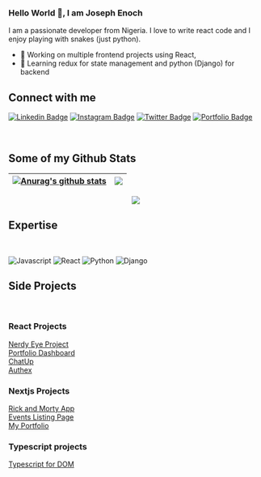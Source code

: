### Hello World 👋, I am Joseph Enoch 
I am a passionate developer from Nigeria. I love to write react code and I enjoy playing with snakes (just python). 
- 🔭 Working on multiple frontend projects using React,
- 🌱 Learning redux for state management and python (Django) for backend

## Connect with me


[![Linkedin Badge](https://img.shields.io/badge/-Joseph%20Enoch-blue?style=flat-square&logo=Linkedin&logoColor=white&link=https://www.linkedin.com/in/joseph-enoch/)](https://www.linkedin.com/in/joseph-enoch/)
[![Instagram Badge](https://img.shields.io/badge/-@j.oenoch-E33153?style=flat-square&logo=instagram&logoColor=white&link=https://instagram.com/j.oenoch/)](https://instagram.com/j.oenoch)
[![Twitter Badge](https://img.shields.io/badge/-@techbrojoe-blue?style=flat-square&logo=twitter&logoColor=white&link=https://twitter.com/techbrojoe/)](https://twitter.com/techbrojoe)
[![Portfolio Badge](https://img.shields.io/badge/-Portfolio-333333?style=flat-square&logo=google-chrome&logoColor=white&link=https://josephenoch.vercel.app/)](https://josephenoch.vercel.app/)

<br />

## Some of my Github Stats

| <a href="https://github.com/Josephenoch/github-readme-stats"><img align="center" src="https://github-readme-stats.vercel.app/api?username=Josephenoch&show_icons=true&include_all_commits=true&theme=aura&hide_border=true" alt="Anurag's github stats" /></a> | <a href="https://github.com/Josephenoch/github-readme-stats"><img align="center" src="https://github-readme-stats.vercel.app/api/top-langs/?username=Josephenoch&layout=compact&theme=aura&hide_border=true" /></a> |
| ------------- | ------------- |

<div style="width:100%;display:flex; justify-content:center">
    <img align="center" src="http://github-readme-streak-stats.herokuapp.com?user=josephenoch&theme=tokyonight&date_format=M%20j%5B%2C%20Y%5D"/>
</div>


## Expertise
<br>

![Javascript](https://img.shields.io/badge/javascript%20-%2320232a.svg?&style=for-the-badge&logo=javascript&logoColor=%23F0DB4F)
![React](https://img.shields.io/badge/react%20-%23ffff.svg?&style=for-the-badge&logo=react&logoColor=%2361DAFB)
![Python](https://img.shields.io/badge/Python%20-%2320232a.svg?&style=for-the-badge&logo=python&logoColor=%234B8BBE)
![Django](https://img.shields.io/badge/Django%20-%23ffff.svg?&style=for-the-badge&logo=django&logoColor=%23092e20)


## Side Projects 
<br>

### React Projects 

[Nerdy Eye Project](https://nerdy-eye-gamma.vercel.app/)<br>
[Portfolio Dashboard](https://portfolio-dashboard-josephenoch.vercel.app/)<br>
[ChatUp](https://chat-up-chi.vercel.app/)<br>
[Authex](http://authex.vercel.app/)<br>

### Nextjs Projects 

[Rick and Morty App](https://rick-and-morty-page.vercel.app/)<br>
[Events Listing Page](https://event-listing-page.vercel.app/)<br>
[My Portfolio](https://josephenoch.vercel.app)

### Typescript projects

[Typescript for DOM](https://github.com/Josephenoch/ts-dom)
